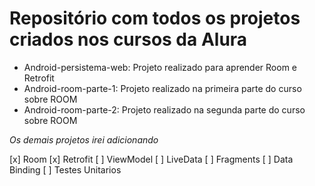 # Repositório com todos os projetos criados nos cursos da Alura

* Android-persistema-web: Projeto realizado para aprender Room e Retrofit
* Android-room-parte-1: Projeto realizado na primeira parte do curso sobre ROOM
* Android-room-parte-2: Projeto realizado na segunda parte do curso sobre ROOM

*Os demais projetos irei adicionando*

[x] Room
[x] Retrofit
[ ] ViewModel
[ ] LiveData
[ ] Fragments
[ ] Data Binding
[ ] Testes Unitarios